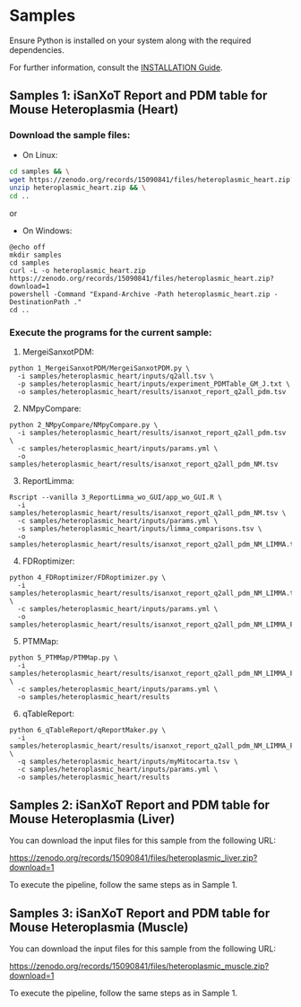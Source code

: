 # Samples

Ensure Python is installed on your system along with the required dependencies.

For further information, consult the [INSTALLATION Guide](INSTALLATION.md).


## Samples 1: iSanXoT Report and PDM table for Mouse Heteroplasmia (Heart)

### Download the sample files:

+ On Linux:
```bash
cd samples && \
wget https://zenodo.org/records/15090841/files/heteroplasmic_heart.zip?download=1 -O heteroplasmic_heart.zip && \
unzip heteroplasmic_heart.zip && \
cd ..
```

or

+ On Windows:
```batch
@echo off
mkdir samples
cd samples
curl -L -o heteroplasmic_heart.zip https://zenodo.org/records/15090841/files/heteroplasmic_heart.zip?download=1 
powershell -Command "Expand-Archive -Path heteroplasmic_heart.zip -DestinationPath ."
cd ..
```

### Execute the programs for the current sample:

1. MergeiSanxotPDM:
```
python 1_MergeiSanxotPDM/MergeiSanxotPDM.py \
  -i samples/heteroplasmic_heart/inputs/q2all.tsv \
  -p samples/heteroplasmic_heart/inputs/experiment_PDMTable_GM_J.txt \
  -o samples/heteroplasmic_heart/results/isanxot_report_q2all_pdm.tsv
```

2. NMpyCompare:
```
python 2_NMpyCompare/NMpyCompare.py \
  -i samples/heteroplasmic_heart/results/isanxot_report_q2all_pdm.tsv \
  -c samples/heteroplasmic_heart/inputs/params.yml \
  -o samples/heteroplasmic_heart/results/isanxot_report_q2all_pdm_NM.tsv
```

3. ReportLimma:
```
Rscript --vanilla 3_ReportLimma_wo_GUI/app_wo_GUI.R \
  -i samples/heteroplasmic_heart/results/isanxot_report_q2all_pdm_NM.tsv \
  -c samples/heteroplasmic_heart/inputs/params.yml \
  -s samples/heteroplasmic_heart/inputs/limma_comparisons.tsv \
  -o samples/heteroplasmic_heart/results/isanxot_report_q2all_pdm_NM_LIMMA.tsv
```

4. FDRoptimizer:
```
python 4_FDRoptimizer/FDRoptimizer.py \
  -i samples/heteroplasmic_heart/results/isanxot_report_q2all_pdm_NM_LIMMA.tsv \
  -c samples/heteroplasmic_heart/inputs/params.yml \
  -o samples/heteroplasmic_heart/results/isanxot_report_q2all_pdm_NM_LIMMA_FDR.tsv
```

5. PTMMap:
```
python 5_PTMMap/PTMMap.py \
  -i samples/heteroplasmic_heart/results/isanxot_report_q2all_pdm_NM_LIMMA_FDR.tsv \
  -c samples/heteroplasmic_heart/inputs/params.yml \
  -o samples/heteroplasmic_heart/results
```

6. qTableReport:
```
python 6_qTableReport/qReportMaker.py \
  -i samples/heteroplasmic_heart/results/isanxot_report_q2all_pdm_NM_LIMMA_FDR.tsv \
  -q samples/heteroplasmic_heart/inputs/myMitocarta.tsv \
  -c samples/heteroplasmic_heart/inputs/params.yml \
  -o samples/heteroplasmic_heart/results
```

## Samples 2: iSanXoT Report and PDM table for Mouse Heteroplasmia (Liver)

You can download the input files for this sample from the following URL:

https://zenodo.org/records/15090841/files/heteroplasmic_liver.zip?download=1

To execute the pipeline, follow the same steps as in Sample 1.


## Samples 3: iSanXoT Report and PDM table for Mouse Heteroplasmia (Muscle)

You can download the input files for this sample from the following URL:

https://zenodo.org/records/15090841/files/heteroplasmic_muscle.zip?download=1

To execute the pipeline, follow the same steps as in Sample 1.